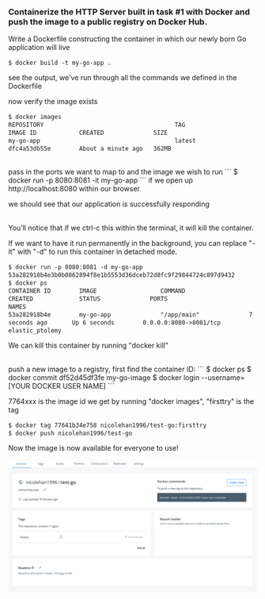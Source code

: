 ### Containerize the HTTP Server built in task #1 with Docker and push the image to a public registry on Docker Hub. 

Write a Dockerfile constructing the container in which our newly born Go application will live
```
$ docker build -t my-go-app .
```
see the output, we've run through all the commands we defined in the Dockerfile

now verify the image exists
```
$ docker images
REPOSITORY                                     TAG                                 IMAGE ID            CREATED              SIZE
my-go-app                                      latest                              dfc4a53db55e        About a minute ago   362MB
```
<br>
pass in the ports we want to map to and the image we wish to run
```
$ docker run -p 8080:8081 -it my-go-app
```
if we open up http://localhost:8080 within our browser

we should see that our application is successfully responding

<br>
You’ll notice that if we ctrl-c this within the terminal, it will kill the container. 

If we want to have it run permanently in the background, you can replace "-it" with "-d" to run this container in detached mode.
```
$ docker run -p 8080:8081 -d my-go-app
53a282918b4e3b0b0862894f8e1b5553d36dceb72d8fc9f29844724c897d9432
$ docker ps
CONTAINER ID        IMAGE                  COMMAND                  CREATED             STATUS              PORTS                       NAMES
53a282918b4e        my-go-app              "/app/main"              7 seconds ago       Up 6 seconds        0.0.0.0:8080->8081/tcp      elastic_ptolemy
```
We can kill this container by running "docker kill"

<br>
push a new image to a registry, first find the container ID:
```
$ docker ps
$ docker commit df52d45df3fe my-go-image
$ docker login --username=[YOUR DOCKER USER NAME]
``` 

7764xxx is the image id we get by running "docker images", "firsttry" is the tag
```
$ docker tag 77641b34e758 nicolehan1996/test-go:firsttry
$ docker push nicolehan1996/test-go
```
Now the image is now available for everyone to use!

![My Docker Hub](docker-hub.png)

